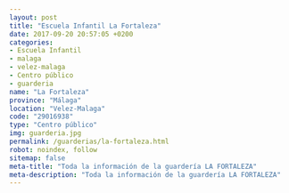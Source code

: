 ```yaml
---
layout: post
title: "Escuela Infantil La Fortaleza"
date: 2017-09-20 20:57:05 +0200
categories:
- Escuela Infantil
- malaga
- velez-malaga
- Centro público
- guarderia
name: "La Fortaleza"
province: "Málaga"
location: "Velez-Malaga"
code: "29016938"
type: "Centro público"
img: guarderia.jpg
permalink: /guarderias/la-fortaleza.html
robot: noindex, follow
sitemap: false
meta-title: "Toda la información de la guardería LA FORTALEZA"
meta-description: "Toda la información de la guardería LA FORTALEZA"
---
```

